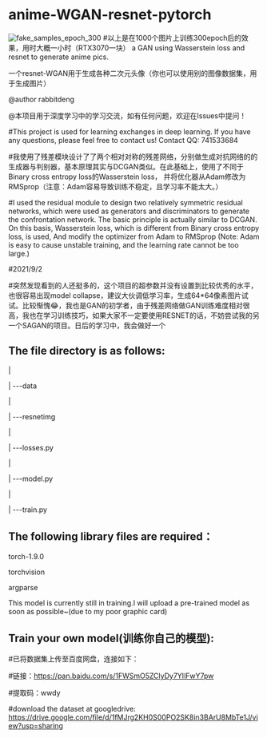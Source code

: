 # anime-WGAN-resnet-pytorch


![fake_samples_epoch_300](https://user-images.githubusercontent.com/88369122/132981320-f8d18028-4f95-47dc-a2f5-3dc7eb755d00.png)
#以上是在1000个图片上训练300epoch后的效果，用时大概一小时（RTX3070一块）
a GAN using Wasserstein loss and resnet to generate anime pics.

一个resnet-WGAN用于生成各种二次元头像（你也可以使用别的图像数据集，用于生成图片）

@author rabbitdeng

@本项目用于深度学习中的学习交流，如有任何问题，欢迎在Issues中提问！

#This project is used for learning exchanges in deep learning. If you have any questions, please feel free to contact us! Contact QQ: 741533684

#我使用了残差模块设计了了两个相对对称的残差网络，分别做生成对抗网络的的生成器与判别器，基本原理其实与DCGAN类似。在此基础上，使用了不同于Binary cross entropy loss的Wasserstein loss，
并将优化器从Adam修改为RMSprop（注意：Adam容易导致训练不稳定，且学习率不能太大。）


#I used the residual module to design two relatively symmetric residual networks, which were used as generators and discriminators to generate the confrontation network. The basic principle is actually similar to DCGAN. On this basis, Wasserstein loss, which is different from Binary cross entropy loss, is used,
And modify the optimizer from Adam to RMSprop (Note: Adam is easy to cause unstable training, and the learning rate cannot be too large.)


#2021/9/2

#突然发现看到的人还挺多的，这个项目的超参数并没有设置到比较优秀的水平，也很容易出现model collapse，建议大伙调低学习率，生成64*64像素图片试试。比较惭愧😂，我也是GAN的初学者，由于残差网络做GAN训练难度相对很高，我也在学习训练技巧，如果大家不一定要使用RESNET的话，不妨尝试我的另一个SAGAN的项目。日后的学习中，我会做好一个

The file directory is as follows:
--------------------------------

|

|
---data

|

|
---resnetimg

|

|
---losses.py

|

|
---model.py

|

|
---train.py






The following library files are required：
-----------------------------

  torch-1.9.0
  
  torchvision
  
  argparse
  
  
  This model is currently still in training.I will upload a pre-trained model as soon as possible~(due to my poor graphic card)
  
Train your own model(训练你自己的模型):
---------------------

#已将数据集上传至百度网盘，连接如下：

#链接：https://pan.baidu.com/s/1FWSmO5ZClyDy7YIlFwY7pw

#提取码：wwdy


#download the dataset at googledrive:
https://drive.google.com/file/d/1fMJrg2KH0S00PO2SK8in3BArU8MbTe1J/view?usp=sharing

